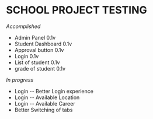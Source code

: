 # SCHOOL PROJECT TESTING

*Accomplished*
- Admin Panel 0.1v
- Student Dashboard 0.1v
- Approval button 0.1v
- Login 0.1v
- List of student 0.1v
- grade of student 0.1v

*In progress*
- Login -- Better Login experience
- Login -- Available Location
- Login -- Available Career
- Better Switching of tabs
